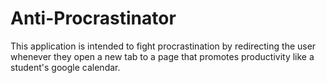 # Anti-Procrastinator
This application is intended to fight procrastination by redirecting the user whenever they open a new tab to a page that promotes productivity
like a student's google calendar.
